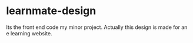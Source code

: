 # learnmate-design
Its the front end code my minor project. Actually this design is made for an e learning website.
